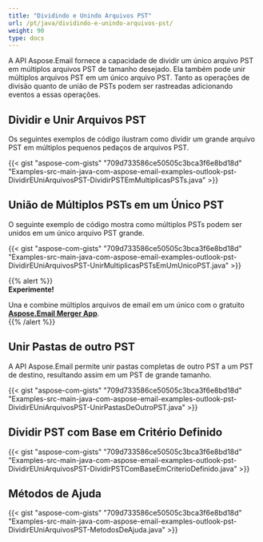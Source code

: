 ```yaml
---
title: "Dividindo e Unindo Arquivos PST"
url: /pt/java/dividindo-e-unindo-arquivos-pst/
weight: 90
type: docs
---
```

  
A API Aspose.Email fornece a capacidade de dividir um único arquivo PST em múltiplos arquivos PST de tamanho desejado. Ela também pode unir múltiplos arquivos PST em um único arquivo PST. Tanto as operações de divisão quanto de união de PSTs podem ser rastreadas adicionando eventos a essas operações.  
  
## **Dividir e Unir Arquivos PST**  
  
Os seguintes exemplos de código ilustram como dividir um grande arquivo PST em múltiplos pequenos pedaços de arquivos PST.  
  
{{< gist "aspose-com-gists" "709d733586ce50505c3bca3f6e8bd18d" "Examples-src-main-java-com-aspose-email-examples-outlook-pst-DividirEUniArquivosPST-DividirPSTEmMultiplicasPSTs.java" >}}  
  
## **União de Múltiplos PSTs em um Único PST**  
  
O seguinte exemplo de código mostra como múltiplos PSTs podem ser unidos em um único arquivo PST grande.  
  
{{< gist "aspose-com-gists" "709d733586ce50505c3bca3f6e8bd18d" "Examples-src-main-java-com-aspose-email-examples-outlook-pst-DividirEUniArquivosPST-UnirMultiplicasPSTsEmUmUnicoPST.java" >}}  
  
{{% alert %}}  
**Experimente!**  
  
Una e combine múltiplos arquivos de email em um único com o gratuito [**Aspose.Email Merger App**](https://products.aspose.app/email/pt/merger).  
{{% /alert %}}  
  
## **Unir Pastas de outro PST**  
  
A API Aspose.Email permite unir pastas completas de outro PST a um PST de destino, resultando assim em um PST de grande tamanho.  
  
{{< gist "aspose-com-gists" "709d733586ce50505c3bca3f6e8bd18d" "Examples-src-main-java-com-aspose-email-examples-outlook-pst-DividirEUniArquivosPST-UnirPastasDeOutroPST.java" >}}  
  
## **Dividir PST com Base em Critério Definido**  
  
{{< gist "aspose-com-gists" "709d733586ce50505c3bca3f6e8bd18d" "Examples-src-main-java-com-aspose-email-examples-outlook-pst-DividirEUniArquivosPST-DividirPSTComBaseEmCriterioDefinido.java" >}}  
  
## **Métodos de Ajuda**  
  
{{< gist "aspose-com-gists" "709d733586ce50505c3bca3f6e8bd18d" "Examples-src-main-java-com-aspose-email-examples-outlook-pst-DividirEUniArquivosPST-MetodosDeAjuda.java" >}}  